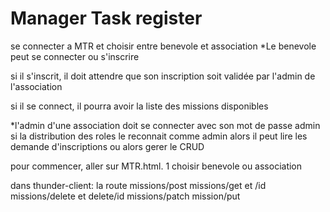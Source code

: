 
# Manager Task register

se connecter a MTR et choisir entre benevole et association
 *Le benevole peut se connecter ou s'inscrire

 si il s'inscrit, il doit attendre que son inscription soit validée par l'admin de l'association

 si il se connect, il pourra avoir la liste des missions disponibles

*l'admin d'une association doit se connecter avec son mot de passe admin
si la distribution des roles le reconnait comme admin alors il peut lire les demande d'inscriptions
ou alors gerer le CRUD

pour commencer, aller sur MTR.html.
1 choisir benevole ou association



dans thunder-client: la route   missions/post
                                missions/get et /id
                                missions/delete et delete/id
                                missions/patch
                                mission/put

